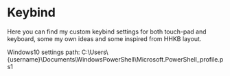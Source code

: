 # Keybind
Here you can find my custom keybind settings for both touch-pad and keyboard, some my own ideas and some inspired from HHKB layout.

Windows10 settings path: C:\Users\\{username}\Documents\WindowsPowerShell\Microsoft.PowerShell_profile.ps1